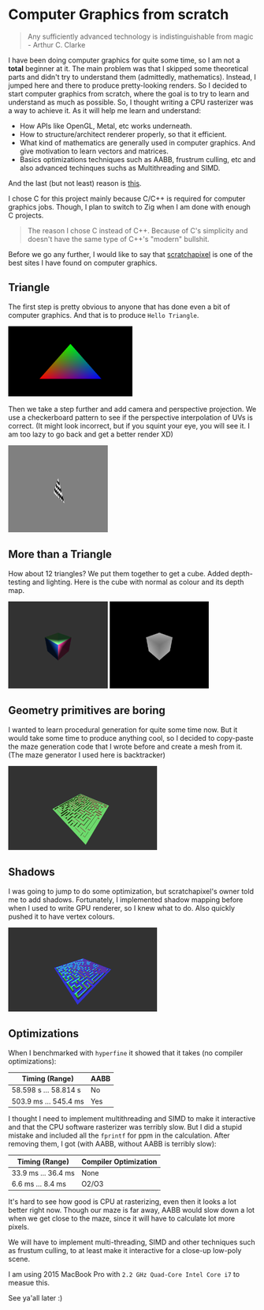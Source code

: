 # Computer Graphics from scratch

> Any sufficiently advanced technology is indistinguishable from magic - Arthur C. Clarke

I have been doing computer graphics for quite some time, so I am not a **total** beginner at it. The main problem was that I skipped some theoretical parts and didn't try to understand them (admittedly, mathematics). Instead, I jumped here and there to produce pretty-looking renders. So I decided to start computer graphics from scratch, where the goal is to try to learn and understand as much as possible. So, I thought writing a CPU rasterizer was a way to achieve it. As it will help me learn and understand: 

- How APIs like OpenGL, Metal, etc works underneath.
- How to structure/architect renderer properly, so that it efficient.
- What kind of mathematics are generally used in computer graphics. And give motivation to learn vectors and matrices.
- Basics optimizations techniques such as AABB, frustrum culling, etc and also advanced techinques suchs as Multithreading and SIMD.

And the last (but not least) reason is [this](https://justforfunnoreally.dev).

I chose C for this project mainly because C/C++ is required for computer graphics jobs. Though, I plan to switch to Zig when I am done with enough C projects.

> The reason I chose C instead of C++. Because of C's simplicity and doesn't have the same type of C++'s "modern" bullshit.

Before we go any further, I would like to say that [scratchapixel](https://www.scratchapixel.com) is one of the best sites I have found on computer graphics.

## Triangle
The first step is pretty obvious to anyone that has done even a bit of computer graphics. And that is to produce `Hello Triangle`.
<img>

<img src="../assets/cg_from_scratch_1.png" width="50%">

Then we take a step further and add camera and perspective projection. We use a checkerboard pattern to see if the perspective interpolation of UVs is correct. (It might look incorrect, but if you squint your eye, you will see it. I am too lazy to go back and get a better render XD)

<img src="../assets/cg_from_scratch_2.png" width="40%">

## More than a Triangle
How about 12 triangles? We put them together to get a cube. Added depth-testing and lighting. Here is the cube with normal as colour and its depth map.

<div display: flex>
<img src="../assets/cg_from_scratch_3.png" width="40%">
<img src="../assets/cg_from_scratch_3_depth.png" width="40%">
</div>

## Geometry primitives are boring
I wanted to learn procedural generation for quite some time now. But it would take some time to produce anything cool, so I decided to copy-paste the maze generation code that I wrote before and create a mesh from it. (The maze generator I used here is backtracker)

<img src="../assets/cg_from_scratch_4.png" width="60%">

## Shadows
I was going to jump to do some optimization, but scratchapixel's owner told me to add shadows. Fortunately, I implemented shadow mapping before when I used to write GPU renderer, so I knew what to do. Also quickly pushed it to have vertex colours.

<img src="../assets/cg_from_scratch_5.png" width="60%">

## Optimizations
When I benchmarked with `hyperfine` it showed that it takes (no compiler optimizations):

| Timing (Range)      | AABB |
| ------------------- | ---- |
| 58.598 s … 58.814 s | No   |
| 503.9 ms … 545.4 ms | Yes  |

I thought I need to implement multithreading and SIMD to make it interactive and that the CPU software rasterizer was terribly slow. But I did a stupid mistake and included all the `fprintf` for ppm in the calculation. After removing them, I got (with AABB, without AABB is terribly slow):

| Timing (Range)      | Compiler Optimization |
| ------------------- | --------------------- |
| 33.9 ms ... 36.4 ms | None                  |
| 6.6 ms …   8.4 ms   | O2/O3                 |

It's hard to see how good is CPU at rasterizing, even then it looks a lot better right now. Though our maze is far away, AABB would slow down a lot when we get close to the maze, since it will have to calculate lot more pixels.

We will have to implement multi-threading, SIMD  and other techniques such as frustum culling, to at least make it interactive for a close-up low-poly scene.

I am using 2015 MacBook Pro with `2.2 GHz Quad-Core Intel Core i7` to measue this.

See ya'all later :)